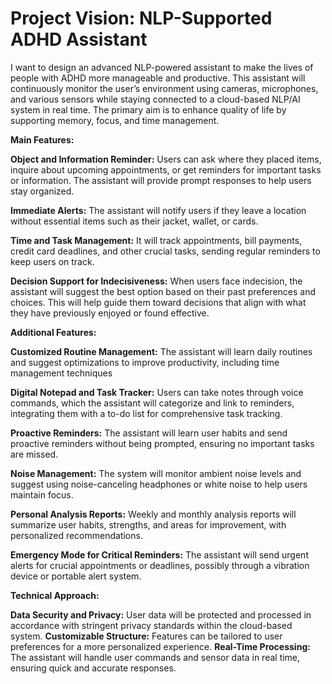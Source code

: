 # Project Vision: NLP-Supported ADHD Assistant

I want to design an advanced NLP-powered assistant to make the lives of people with ADHD more manageable and productive. This assistant will continuously monitor the user’s environment using cameras, microphones, and various sensors while staying connected to a cloud-based NLP/AI system in real time. The primary aim is to enhance quality of life by supporting memory, focus, and time management.

**Main Features:**

**Object and Information Reminder:**
        Users can ask where they placed items, inquire about upcoming appointments, or get reminders for important tasks or information. The assistant will provide prompt responses to help users stay organized.

**Immediate Alerts:**
        The assistant will notify users if they leave a location without essential items such as their jacket, wallet, or cards.

**Time and Task Management:**
        It will track appointments, bill payments, credit card deadlines, and other crucial tasks, sending regular reminders to keep users on track.

**Decision Support for Indecisiveness:**
        When users face indecision, the assistant will suggest the best option based on their past preferences and choices. This will help guide them toward decisions that align with what they have previously enjoyed or found effective.

**Additional Features:**

**Customized Routine Management:**
        The assistant will learn daily routines and suggest optimizations to improve productivity, including time management techniques

**Digital Notepad and Task Tracker:**
        Users can take notes through voice commands, which the assistant will categorize and link to reminders, integrating them with a to-do list for comprehensive task tracking.

**Proactive Reminders:**
        The assistant will learn user habits and send proactive reminders without being prompted, ensuring no important tasks are missed.

**Noise Management:**
        The system will monitor ambient noise levels and suggest using noise-canceling headphones or white noise to help users maintain focus.

**Personal Analysis Reports:**
        Weekly and monthly analysis reports will summarize user habits, strengths, and areas for improvement, with personalized recommendations.

**Emergency Mode for Critical Reminders:**
        The assistant will send urgent alerts for crucial appointments or deadlines, possibly through a vibration device or portable alert system.

**Technical Approach:**

**Data Security and Privacy:** User data will be protected and processed in accordance with stringent privacy standards within the cloud-based system.
**Customizable Structure:** Features can be tailored to user preferences for a more personalized experience.
**Real-Time Processing:** The assistant will handle user commands and sensor data in real time, ensuring quick and accurate responses.

